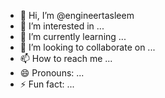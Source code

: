 - 👋 Hi, I’m @engineertasleem
- 👀 I’m interested in ...
- 🌱 I’m currently learning ...
- 💞️ I’m looking to collaborate on ...
- 📫 How to reach me ...
- 😄 Pronouns: ...
- ⚡ Fun fact: ...

<!---
engineertasleem/engineertasleem is a ✨ special ✨ repository because its `README.md` (this file) appears on your GitHub profile.
You can click the Preview link to take a look at your changes.
--->
